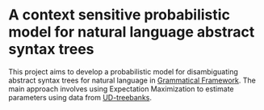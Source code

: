 # A context sensitive probabilistic model for natural language abstract syntax trees

This project aims to develop a probabilistic model for disambiguating abstract syntax trees for natural language in [Grammatical Framework](https://github.com/GrammaticalFramework/GF). The main approach involves using Expectation Maximization to estimate parameters using data from [UD-treebanks](https://github.com/UniversalDependencies).
